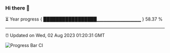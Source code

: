 ### Hi there 👋

⏳ Year progress { █████████████████▁▁▁▁▁▁▁▁▁▁▁▁▁ } 58.37 %

---

⏰ Updated on Wed, 02 Aug 2023 01:20:31 GMT

![Progress Bar CI](https://github.com/ZhaoGui/ZhaoGui/workflows/Progress%20Bar%20CI/badge.svg)
